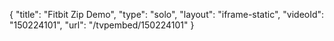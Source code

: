 {
    "title": "Fitbit Zip Demo",
    "type": "solo",
    "layout": "iframe-static",
    "videoId": "150224101",
    "url": "\/tvpembed\/150224101"
}